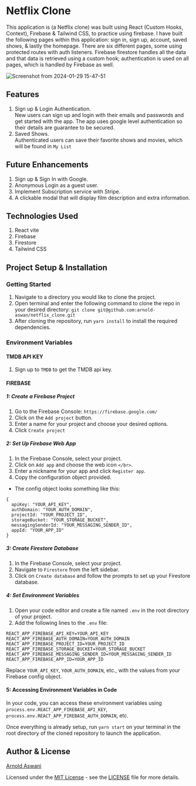 # Netflix Clone

This application is (a Netflix clone) was built using React (Custom Hooks, Context), Firebase & Tailwind CSS, to practice using firebase. I have built the following pages within this application: sign in, sign up, account, saved shows, & lastly the homepage. There are six different pages, some using protected routes with auth listeners. Firebase firestore handles all the data and that data is retrieved using a custom hook; authentication is used on all pages, which is handled by Firebase as well.

![Screenshot from 2024-01-29 15-47-51](https://github.com/arnold-aswan/netflix_clone/assets/135007872/3034697e-848e-4b91-bec4-934764f4bc6c)

## Features

1.  Sign up & Login Authentication. <br/>
    New users can sign up and login with their emails and passwords and get started with the app.
    The app uses google level authentication so their details are guarantee to be secured.
2.  Saved Shows. <br/>
    Authenticated users can save their favorite shows and movies, which will be found in `My List`

## Future Enhancements

1. Sign up & Sign In with Google.
2. Anonymous Login as a guest user.
3. Implement Subscription service with Stripe.
4. A clickable modal that will display film description and extra information.

## Technologies Used

1. React vite
2. Firebase
3. Firestore
4. Tailwind CSS

## Project Setup & Installation

### Getting Started

1. Navigate to a directory you would like to clone the project.
2. Open terminal and enter the following command to clone the repo in your desired directory: `git clone git@github.com:arnold-aswan/netflix_clone.git`
3. After cloning the repository, run `yarn install` to install the required dependencies.

### Environment Variables

#### TMDB API KEY

1. Sign up to `TMDB` to get the TMDB api key.

#### FIREBASE

##### 1: Create a Firebase Project

1. Go to the Firebase Console: `https://firebase.google.com/`
2. Click on the `Add project` button.
3. Enter a name for your project and choose your desired options.
4. Click `Create project`

##### 2: Set Up Firebase Web App

1. In the Firebase Console, select your project.
2. Click on `Add app` and choose the web icon `</br>`.
3. Enter a nickname for your app and click `Register app`.
4. Copy the configuration object provided.

- The config object looks something like this:

```
{
  apiKey: "YOUR_API_KEY",
  authDomain: "YOUR_AUTH_DOMAIN",
  projectId: "YOUR_PROJECT_ID",
  storageBucket: "YOUR_STORAGE_BUCKET",
  messagingSenderId: "YOUR_MESSAGING_SENDER_ID",
  appId: "YOUR_APP_ID"
}
```

##### 3: Create Firestore Database

1. In the Firebase Console, select your project.
2. Navigate to `Firestore` from the left sidebar.
3. Click on `Create database` and follow the prompts to set up your Firestore database.

##### 4: Set Environment Variables

1. Open your code editor and create a file named `.env` in the root directory of your project.
2. Add the following lines to the `.env` file:

```
REACT_APP_FIREBASE_API_KEY=YOUR_API_KEY
REACT_APP_FIREBASE_AUTH_DOMAIN=YOUR_AUTH_DOMAIN
REACT_APP_FIREBASE_PROJECT_ID=YOUR_PROJECT_ID
REACT_APP_FIREBASE_STORAGE_BUCKET=YOUR_STORAGE_BUCKET
REACT_APP_FIREBASE_MESSAGING_SENDER_ID=YOUR_MESSAGING_SENDER_ID
REACT_APP_FIREBASE_APP_ID=YOUR_APP_ID
```

Replace `YOUR_API_KEY`, `YOUR_AUTH_DOMAIN`, etc., with the values from your Firebase config object.

#### 5: Accessing Environment Variables in Code

In your code, you can access these environment variables using `process.env.REACT_APP_FIREBASE_API_KEY`, `process.env.REACT_APP_FIREBASE_AUTH_DOMAIN`, etc.

Once everything is already setup, run `yarn start` on your terminal in the root directory of the cloned repository to launch the application.

## Author & License

[Arnold Aswani](https://github.com/arnold-aswan)

Licensed under the [MIT License](LICENSE) - see the [LICENSE](LICENSE) file for more details.
